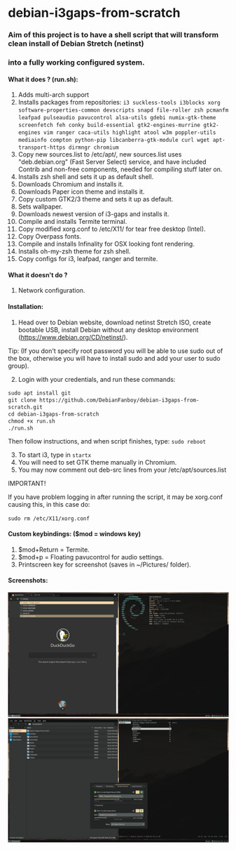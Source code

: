 # debian-i3gaps-from-scratch

### Aim of this project is to have a shell script that will transform clean install of Debian Stretch (netinst)
### into a fully working configured system.

#### What it does ? (run.sh):

1. Adds multi-arch support
2. Installs packages from repositories:
`i3 suckless-tools i3blocks xorg software-properties-common devscripts snapd file-roller zsh pcmanfm leafpad pulseaudio pavucontrol alsa-utils gdebi numix-gtk-theme screenfetch feh conky build-essential gtk2-engines-murrine gtk2-engines vim ranger caca-utils highlight atool w3m poppler-utils mediainfo compton python-pip libcanberra-gtk-module curl wget apt-transport-https dirmngr chromium`
3. Copy new sources.list to /etc/apt/, new sources.list uses "deb.debian.org" (Fast Server Select) service, and have included
Contrib and non-free components, needed for compiling stuff later on.
4. Installs zsh shell and sets it up as default shell.
5. Downloads Chromium and installs it.
6. Downloads Paper icon theme and installs it.
7. Copy custom GTK2/3 theme and sets it up as default.
8. Sets wallpaper.
9. Downloads newest version of i3-gaps and installs it.
10. Compile and installs Termite terminal.
11. Copy modified xorg.conf to /etc/X11/ for tear free desktop (Intel).
12. Copy Overpass fonts.
13. Compile and installs Infinality for OSX looking font rendering.
14. Installs oh-my-zsh theme for zsh shell.
15. Copy configs for i3, leafpad, ranger and termite.

#### What it doesn't do ?

1. Network configuration.

#### Installation:

1. Head over to Debian website, download netinst Stretch ISO, create bootable USB, install Debian without any desktop environment (https://www.debian.org/CD/netinst/).

Tip: (If you don't specify root password you will be able to use sudo out of the box, otherwise you will have to install sudo
and add your user to sudo group).

2. Login with your credentials, and run these commands:
```
sudo apt install git
git clone https://github.com/DebianFanboy/debian-i3gaps-from-scratch.git
cd debian-i3gaps-from-scratch
chmod +x run.sh
./run.sh
```
Then follow instructions, and when script finishes, type:
`sudo reboot`

3. To start i3, type in `startx`
4. You will need to set GTK theme manually in Chromium.
5. You may now comment out deb-src lines from your /etc/apt/sources.list

IMPORTANT!

If you have problem logging in after running the script, it may be xorg.conf causing this, in this case do: 

`sudo rm /etc/X11/xorg.conf`

#### Custom keybindings: ($mod = windows key)

1. $mod+Return = Termite.
2. $mod+p = Floating pavucontrol for audio settings.
3. Printscreen key for screenshot (saves in ~/Pictures/ folder).

#### Screenshots:

![screenshot01](Screenshots/2018-01-10-11:22:36-screenshot.png "Final effect")
![screenshot02](Screenshots/2018-01-10-11:25:01-screenshot.png "Final effect")
